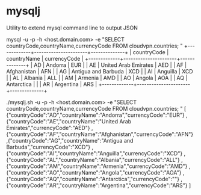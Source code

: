 # mysqlj
Utility to extend mysql command line to output JSON


mysql  -u<user> -p<password>  -h <host.domain.com> -e "SELECT countryCode,countryName,currencyCode FROM cloudvpn.countries; "
+-------------+----------------------+--------------+
| countryCode | countryName          | currencyCode |
+-------------+----------------------+--------------+
| AD          | Andorra              | EUR          |
| AE          | United Arab Emirates | AED          |
| AF          | Afghanistan          | AFN          |
| AG          | Antigua and Barbuda  | XCD          |
| AI          | Anguilla             | XCD          |
| AL          | Albania              | ALL          |
| AM          | Armenia              | AMD          |
| AO          | Angola               | AOA          |
| AQ          | Antarctica           |              |
| AR          | Argentina            | ARS          |
+-------------+----------------------+--------------+



./mysqlj.sh  -u<user> -p<password> -h <host.domain.com> -e "SELECT countryCode,countryName,currencyCode FROM cloudvpn.countries; "
[
{"countryCode":"AD","countryName":"Andorra","currencyCode":"EUR"}
,{"countryCode":"AE","countryName":"United Arab Emirates","currencyCode":"AED"}
,{"countryCode":"AF","countryName":"Afghanistan","currencyCode":"AFN"}
,{"countryCode":"AG","countryName":"Antigua and Barbuda","currencyCode":"XCD"}
,{"countryCode":"AI","countryName":"Anguilla","currencyCode":"XCD"}
,{"countryCode":"AL","countryName":"Albania","currencyCode":"ALL"}
,{"countryCode":"AM","countryName":"Armenia","currencyCode":"AMD"}
,{"countryCode":"AO","countryName":"Angola","currencyCode":"AOA"}
,{"countryCode":"AQ","countryName":"Antarctica","currencyCode":""}
,{"countryCode":"AR","countryName":"Argentina","currencyCode":"ARS"}
]
